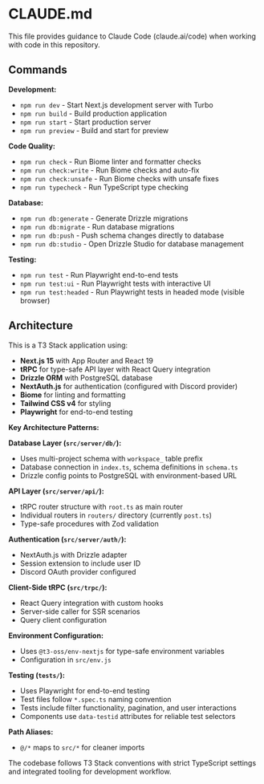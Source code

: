 # CLAUDE.md

This file provides guidance to Claude Code (claude.ai/code) when working with code in this repository.

## Commands

**Development:**
- `npm run dev` - Start Next.js development server with Turbo
- `npm run build` - Build production application
- `npm run start` - Start production server
- `npm run preview` - Build and start for preview

**Code Quality:**
- `npm run check` - Run Biome linter and formatter checks
- `npm run check:write` - Run Biome checks and auto-fix
- `npm run check:unsafe` - Run Biome checks with unsafe fixes
- `npm run typecheck` - Run TypeScript type checking

**Database:**
- `npm run db:generate` - Generate Drizzle migrations
- `npm run db:migrate` - Run database migrations
- `npm run db:push` - Push schema changes directly to database
- `npm run db:studio` - Open Drizzle Studio for database management

**Testing:**
- `npm run test` - Run Playwright end-to-end tests
- `npm run test:ui` - Run Playwright tests with interactive UI
- `npm run test:headed` - Run Playwright tests in headed mode (visible browser)

## Architecture

This is a T3 Stack application using:
- **Next.js 15** with App Router and React 19
- **tRPC** for type-safe API layer with React Query integration
- **Drizzle ORM** with PostgreSQL database
- **NextAuth.js** for authentication (configured with Discord provider)
- **Biome** for linting and formatting
- **Tailwind CSS v4** for styling
- **Playwright** for end-to-end testing

**Key Architecture Patterns:**

**Database Layer (`src/server/db/`):**
- Uses multi-project schema with `workspace_` table prefix
- Database connection in `index.ts`, schema definitions in `schema.ts`
- Drizzle config points to PostgreSQL with environment-based URL

**API Layer (`src/server/api/`):**
- tRPC router structure with `root.ts` as main router
- Individual routers in `routers/` directory (currently `post.ts`)
- Type-safe procedures with Zod validation

**Authentication (`src/server/auth/`):**
- NextAuth.js with Drizzle adapter
- Session extension to include user ID
- Discord OAuth provider configured

**Client-Side tRPC (`src/trpc/`):**
- React Query integration with custom hooks
- Server-side caller for SSR scenarios
- Query client configuration

**Environment Configuration:**
- Uses `@t3-oss/env-nextjs` for type-safe environment variables
- Configuration in `src/env.js`

**Testing (`tests/`):**
- Uses Playwright for end-to-end testing
- Test files follow `*.spec.ts` naming convention
- Tests include filter functionality, pagination, and user interactions
- Components use `data-testid` attributes for reliable test selectors

**Path Aliases:**
- `@/*` maps to `src/*` for cleaner imports

The codebase follows T3 Stack conventions with strict TypeScript settings and integrated tooling for development workflow.